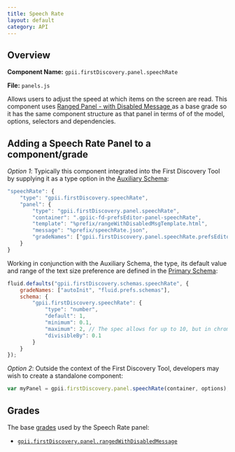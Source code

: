 ```yaml
---
title: Speech Rate
layout: default
category: API
---
```


## Overview

**Component Name:** `gpii.firstDiscovery.panel.speechRate`

**File:** `panels.js`

Allows users to adjust the speed at which items on the screen are read.
This component uses [Ranged Panel - with Disabled Message ](rangedDisabled.md)
as a base grade so it has the same component structure as that panel
in terms of of the model, options, selectors and dependencies.

## Adding a Speech Rate Panel to a component/grade

*Option 1*: Typically this component integrated into the First Discovery Tool by
supplying it as a type option in the
[Auxiliary Schema](http://docs.fluidproject.org/infusion/development/AuxiliarySchemaForPreferencesFramework.html):
```javascript
"speechRate": {
    "type": "gpii.firstDiscovery.speechRate",
    "panel": {
        "type": "gpii.firstDiscovery.panel.speechRate",
        "container": ".gpiic-fd-prefsEditor-panel-speechRate",
        "template": "%prefix/rangeWithDisabledMsgTemplate.html",
        "message": "%prefix/speechRate.json",
        "gradeNames": ["gpii.firstDiscovery.panel.speechRate.prefsEditorConnection"]
    }
}
```

Working in conjunction with the Auxiliary Schema, the type, its default value and range of
the text size preference are defined in the
[Primary Schema](http://docs.fluidproject.org/infusion/development/PrimarySchemaForPreferencesFramework.html):
```javascript
fluid.defaults("gpii.firstDiscovery.schemas.speechRate", {
    gradeNames: ["autoInit", "fluid.prefs.schemas"],
    schema: {
        "gpii.firstDiscovery.speechRate": {
            "type": "number",
            "default": 1,
            "minimum": 0.1,
            "maximum": 2, // The spec allows for up to 10, but in chrome 2 seems to be the upper bound.
            "divisibleBy": 0.1
        }
    }
});
```

*Option 2*: Outside the context of the First Discovery Tool, developers may wish to create a standalone component:
```javascript
var myPanel = gpii.firstDiscovery.panel.speechRate(container, options);
```

## Grades

The base [grades](http://docs.fluidproject.org/infusion/development/ComponentGrades.html)
used by the Speech Rate panel:

* [`gpii.firstDiscovery.panel.rangedWithDisabledMessage`](rangedDisabled.md)

